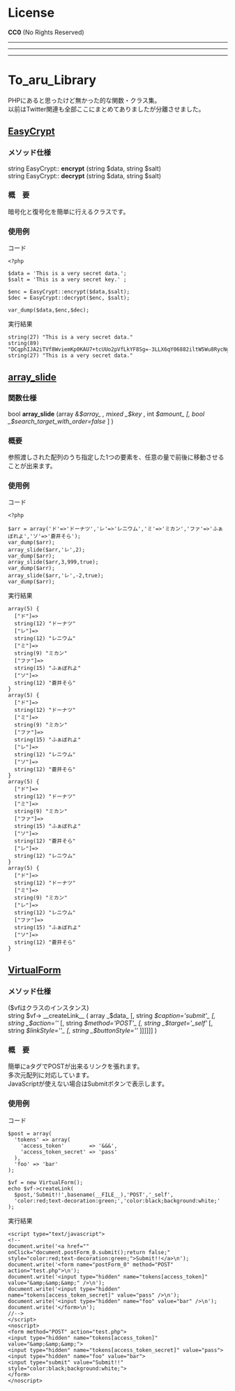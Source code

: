 # License
__CC0__ (No Rights Reserved)

***
***
***

# To_aru_Library

PHPにあると思ったけど無かった的な関数・クラス集。  
以前はTwitter関連も全部ここにまとめてありましたが分離させました。

## [EasyCrypt]

### メソッド仕様
string EasyCrypt:: __encrypt__ (string $data, string $salt)  
string EasyCrypt:: __decrypt__ (string $data, string $salt)

### 概　要

暗号化と復号化を簡単に行えるクラスです。


### 使用例
コード

    <?php
    
    $data = 'This is a very secret data.';
    $salt = 'This is a very secret key.' ;
    
    $enc = EasyCrypt::encrypt($data,$salt);
    $dec = EasyCrypt::decrypt($enc, $salt);
    
    var_dump($data,$enc,$dec);
    
実行結果

    string(27) "This is a very secret data."
    string(89) "DCqphIJA2iTVf8WviemKp0KAU7+tcUUo2pVfLkYF8Sg=-3LLX6qY06882iltW5Wu8RycNgSJY0liNqZWnXI25isA="
    string(27) "This is a very secret data."

## [array_slide]

### 関数仕様
bool __array\_slide__ (array _&$array_ , mixed _$key_ , int _$amount_ [, bool _$search\_target\_with\_order=false_ ] )

### 概要
参照渡しされた配列のうち指定した1つの要素を、任意の量で前後に移動させることが出来ます。

### 使用例
コード

    <?php
    
    $arr = array('ド'=>'ドーナツ','レ'=>'レニウム','ミ'=>'ミカン','ファ'=>'ふぁぼれよ','ソ'=>'蒼井そら');
    var_dump($arr);
    array_slide($arr,'レ',2);
    var_dump($arr);
    array_slide($arr,3,999,true);
    var_dump($arr);
    array_slide($arr,'レ',-2,true);
    var_dump($arr);
    
実行結果

    array(5) {
      ["ド"]=>
      string(12) "ドーナツ"
      ["レ"]=>
      string(12) "レニウム"
      ["ミ"]=>
      string(9) "ミカン"
      ["ファ"]=>
      string(15) "ふぁぼれよ"
      ["ソ"]=>
      string(12) "蒼井そら"
    }
    array(5) {
      ["ド"]=>
      string(12) "ドーナツ"
      ["ミ"]=>
      string(9) "ミカン"
      ["ファ"]=>
      string(15) "ふぁぼれよ"
      ["レ"]=>
      string(12) "レニウム"
      ["ソ"]=>
      string(12) "蒼井そら"
    }
    array(5) {
      ["ド"]=>
      string(12) "ドーナツ"
      ["ミ"]=>
      string(9) "ミカン"
      ["ファ"]=>
      string(15) "ふぁぼれよ"
      ["ソ"]=>
      string(12) "蒼井そら"
      ["レ"]=>
      string(12) "レニウム"
    }
    array(5) {
      ["ド"]=>
      string(12) "ドーナツ"
      ["ミ"]=>
      string(9) "ミカン"
      ["レ"]=>
      string(12) "レニウム"
      ["ファ"]=>
      string(15) "ふぁぼれよ"
      ["ソ"]=>
      string(12) "蒼井そら"
    }

## [VirtualForm]

### メソッド仕様
($vfはクラスのインスタンス)  
string $vf-> __createLink__ ( array _$data_ [, 
string _$caption='submit'_ [, string _$action=''_ [, 
string _$method='POST'_ [, string _$target='\_self'_ [, 
string _$linkStyle=''_ [, string _$buttonStyle=''_ 
]]]]]] )

### 概　要
簡単にaタグでPOSTが出来るリンクを張れます。  
多次元配列に対応しています。  
JavaScriptが使えない場合はSubmitボタンで表示します。

### 使用例
コード

    $post = array(
      'tokens' => array(
        'access_token'        => '&&&',
        'access_token_secret' => 'pass'
      ),
      'foo' => 'bar'
    );
    
    $vf = new VirtualForm();
    echo $vf->createLink(
      $post,'Submit!!',basename(__FILE__),'POST','_self',
      'color:red;text-decoration:green;','color:black;background:white;'
    );
    
実行結果

    <script type="text/javascript">
    <!--
    document.write('<a href="" onClick="document.postForm_0.submit();return false;" style="color:red;text-decoration:green;">Submit!!</a>\n');
    document.write('<form name="postForm_0" method="POST" action="test.php">\n');
    document.write('<input type="hidden" name="tokens[access_token]" value="&amp;&amp;&amp;" />\n');
    document.write('<input type="hidden" name="tokens[access_token_secret]" value="pass" />\n');
    document.write('<input type="hidden" name="foo" value="bar" />\n');
    document.write('</form>\n');
    //-->
    </script>
    <noscript>
    <form method="POST" action="test.php">
    <input type="hidden" name="tokens[access_token]" value="&amp;&amp;&amp;">
    <input type="hidden" name="tokens[access_token_secret]" value="pass">
    <input type="hidden" name="foo" value="bar">
    <input type="submit" value="Submit!!" style="color:black;background:white;">
    </form>
    </noscript>

[EasyCrypt]: https://github.com/Certainist/To_aru_Library/blob/master/EasyCrypt.php
[array_slide]: https://github.com/Certainist/To_aru_Library/blob/master/array_slide.php
[VirtualForm]: https://github.com/Certainist/To_aru_Library/blob/master/VirtualForm.php